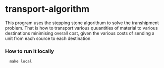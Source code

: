 # transport-algorithm
This program uses the stepping stone algorithum to solve the transhipment problem. That is how to transport various quuantities of material to various destinations minimising overall cost, given the various costs of sending a unit from each source to each destination.

### How to run it locally
```
  make local

```
